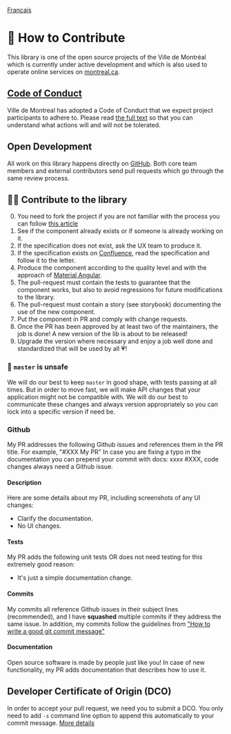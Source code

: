 [Français](CONTRIBUTING_FR.md)

# 🦦 How to Contribute

This library is one of the open source projects of the Ville de Montréal which is currently under active development and which is also used to operate online services on [montreal.ca](https://montreal.ca).

## [Code of Conduct](http://ville.montreal.qc.ca/pls/portal/docs/page/intra_fr/media/documents/code_conduite_employes.pdf)

Ville de Montreal has adopted a Code of Conduct that we expect project participants to adhere to. Please read [the full text](http://ville.montreal.qc.ca/pls/portal/docs/page/intra_fr/media/documents/code_conduite_employes.pdf) so that you can understand what actions will and will not be tolerated.

## Open Development

All work on this library happens directly on [GitHub](/). Both core team members and external contributors send pull requests which go through the same review process.

## 👩‍💻 Contribute to the library

0. You need to fork the project if you are not familiar with the process you can follow [this article](https://docs.github.com/en/get-started/quickstart/fork-a-repo)
1. See if the component already exists or if someone is already working on it.
2. If the specification does not exist, ask the UX team to produce it.
3. If the specification exists on [Confluence](https://confluence.montreal.ca/pages/viewpage.action?pageId=121599367), read the specification and follow it to the letter.
4. Produce the component according to the quality level and with the approach of [Material Angular](https://material.angular.io/).
5. The pull-request must contain the tests to guarantee that the component works, but also to avoid regressions for future modifications to the library.
6. The pull-request must contain a story (see storybook) documenting the use of the new component.
7. Put the component in PR and comply with change requests.
8. Once the PR has been approved by at least two of the maintainers, the job is done! A new version of the lib is about to be released!
9. Upgrade the version where necessary and enjoy a job well done and standardized that will be used by all 💗!

### 🤯 `master` is unsafe

We will do our best to keep `master` in good shape, with tests passing at all times. But in order to move fast, we will make API changes that your application might not be compatible with. We will do our best to communicate these changes and always version appropriately so you can lock into a specific version if need be.

### Github

My PR addresses the following Github issues and references them in the PR title. For example, "#XXX My PR"
In case you are fixing a typo in the documentation you can prepend your commit with docs: xxxx #XXX, code changes always need a Github issue.

#### Description

Here are some details about my PR, including screenshots of any UI changes:

- Clarify the documentation.
- No UI changes.

#### Tests

My PR adds the following unit tests OR does not need testing for this extremely good reason:

- It's just a simple documentation change.

#### Commits

My commits all reference Github issues in their subject lines (recommended),
and I have **squashed** multiple commits if they address the same issue.
In addition, my commits follow the guidelines from ["How to write a good git commit message"](https://www.conventionalcommits.org/en/v1.0.0-beta.3)

#### Documentation

Open source software is made by people just like you!
In case of new functionality, my PR adds documentation that describes how to use it.

## Developer Certificate of Origin (DCO)

In order to accept your pull request, we need you to submit a DCO. You only need to add `-s` command line option to append this automatically to your commit message.
[More details](https://github.com/probot/dco)
